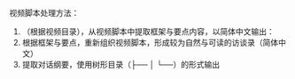 视频脚本处理方法：

1. （根据视频目录），从视频脚本中提取框架与要点内容，以简体中文输出：
2. 根据框架与要点，重新组织视频脚本，形成较为自然与可读的访谈录（简体中文）
3. 提取对话纲要，使用树形目录（├── │ └──）的形式输出